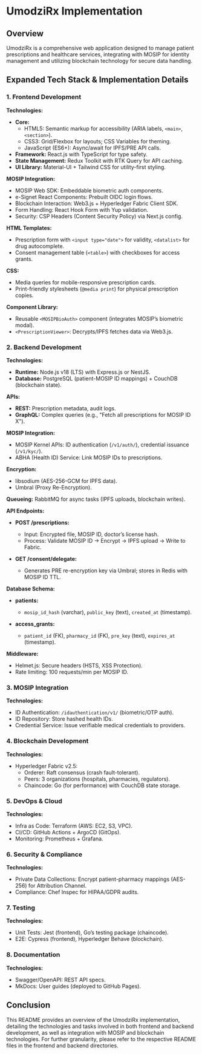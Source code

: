 # UmodziRx Implementation

## Overview
UmodziRx is a comprehensive web application designed to manage patient prescriptions and healthcare services, integrating with MOSIP for identity management and utilizing blockchain technology for secure data handling.

## Expanded Tech Stack & Implementation Details

### 1. Frontend Development
**Technologies:**
- **Core:**
  - HTML5: Semantic markup for accessibility (ARIA labels, `<main>`, `<section>`).
  - CSS3: Grid/Flexbox for layouts; CSS Variables for theming.
  - JavaScript (ES6+): Async/await for IPFS/PRE API calls.
- **Framework:** React.js with TypeScript for type safety.
- **State Management:** Redux Toolkit with RTK Query for API caching.
- **UI Library:** Material-UI + Tailwind CSS for utility-first styling.

**MOSIP Integration:**
- MOSIP Web SDK: Embeddable biometric auth components.
- e-Signet React Components: Prebuilt OIDC login flows.
- Blockchain Interaction: Web3.js + Hyperledger Fabric Client SDK.
- Form Handling: React Hook Form with Yup validation.
- Security: CSP Headers (Content Security Policy) via Next.js config.

**HTML Templates:**
- Prescription form with `<input type="date">` for validity, `<datalist>` for drug autocomplete.
- Consent management table (`<table>`) with checkboxes for access grants.

**CSS:**
- Media queries for mobile-responsive prescription cards.
- Print-friendly stylesheets (`@media print`) for physical prescription copies.

**Component Library:**
- Reusable `<MOSIPBioAuth>` component (integrates MOSIP’s biometric modal).
- `<PrescriptionViewer>`: Decrypts/IPFS fetches data via Web3.js.

### 2. Backend Development
**Technologies:**
- **Runtime:** Node.js v18 (LTS) with Express.js or NestJS.
- **Database:** PostgreSQL (patient-MOSIP ID mappings) + CouchDB (blockchain state).

**APIs:**
- **REST:** Prescription metadata, audit logs.
- **GraphQL:** Complex queries (e.g., "Fetch all prescriptions for MOSIP ID X").

**MOSIP Integration:**
- MOSIP Kernel APIs: ID authentication (`/v1/auth/`), credential issuance (`/v1/kyc/`).
- ABHA (Health ID) Service: Link MOSIP IDs to prescriptions.

**Encryption:**
- libsodium (AES-256-GCM for IPFS data).
- Umbral (Proxy Re-Encryption).

**Queueing:** RabbitMQ for async tasks (IPFS uploads, blockchain writes).

**API Endpoints:**
- **POST /prescriptions:**
  - Input: Encrypted file, MOSIP ID, doctor’s license hash.
  - Process: Validate MOSIP ID → Encrypt → IPFS upload → Write to Fabric.
  
- **GET /consent/delegate:**
  - Generates PRE re-encryption key via Umbral; stores in Redis with MOSIP ID TTL.

**Database Schema:**
- **patients:** 
  - `mosip_id_hash` (varchar), `public_key` (text), `created_at` (timestamp).
  
- **access_grants:** 
  - `patient_id` (FK), `pharmacy_id` (FK), `pre_key` (text), `expires_at` (timestamp).

**Middleware:**
- Helmet.js: Secure headers (HSTS, XSS Protection).
- Rate limiting: 100 requests/min per MOSIP ID.

### 3. MOSIP Integration
**Technologies:**
- ID Authentication: `/idauthentication/v1/` (biometric/OTP auth).
- ID Repository: Store hashed health IDs.
- Credential Service: Issue verifiable medical credentials to providers.

### 4. Blockchain Development
**Technologies:**
- Hyperledger Fabric v2.5:
  - Orderer: Raft consensus (crash fault-tolerant).
  - Peers: 3 organizations (hospitals, pharmacies, regulators).
  - Chaincode: Go (for performance) with CouchDB state storage.

### 5. DevOps & Cloud
**Technologies:**
- Infra as Code: Terraform (AWS: EC2, S3, VPC).
- CI/CD: GitHub Actions + ArgoCD (GitOps).
- Monitoring: Prometheus + Grafana.

### 6. Security & Compliance
**Technologies:**
- Private Data Collections: Encrypt patient-pharmacy mappings (AES-256) for Attribution Channel.
- Compliance: Chef Inspec for HIPAA/GDPR audits.

### 7. Testing
**Technologies:**
- Unit Tests: Jest (frontend), Go’s testing package (chaincode).
- E2E: Cypress (frontend), Hyperledger Behave (blockchain).

### 8. Documentation
**Technologies:**
- Swagger/OpenAPI: REST API specs.
- MkDocs: User guides (deployed to GitHub Pages).

## Conclusion
This README provides an overview of the UmodziRx implementation, detailing the technologies and tasks involved in both frontend and backend development, as well as integration with MOSIP and blockchain technologies. For further granularity, please refer to the respective README files in the frontend and backend directories.
